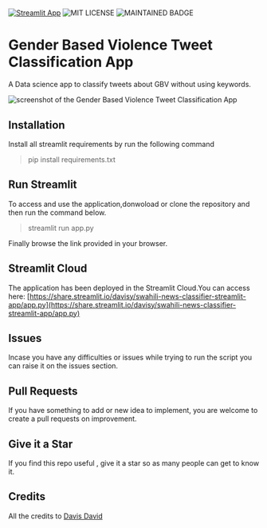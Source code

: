 # 



[![Streamlit App](https://static.streamlit.io/badges/streamlit_badge_black_white.svg)](https://share.streamlit.io/davisy/swahili-news-classifier-streamlit-app/app.py)
![MIT LICENSE](https://badgen.net//badge/license/MIT/green)   ![MAINTAINED BADGE](https://img.shields.io/badge/Maintained%3F-yes-green.svg) 

# Gender Based Violence Tweet Classification App
A  Data science app to classify tweets about GBV without using keywords.

<img src="https://i.imgur.com/DlKCqgg.png" alt="screenshot of the Gender Based Violence Tweet Classification App" />

## Installation
Install all streamlit requirements by run the following command

> pip install requirements.txt

## Run Streamlit

To access and use the application,donwoload or clone the repository and then run the command below.
> streamlit run app.py

Finally browse the link provided in your browser.

## Streamlit Cloud

The application has been deployed in the Streamlit Cloud.You can access here: [https://share.streamlit.io/davisy/swahili-news-classifier-streamlit-app/app.py](https://share.streamlit.io/davisy/swahili-news-classifier-streamlit-app/app.py)



## Issues 

Incase you have any difficulties or issues while trying to run the script
you can raise it on the issues section. 

## Pull Requests

If you have something to add or new idea to implement, you are welcome to create a pull requests on improvement.

## Give it a Star

If you find this repo useful , give it a star so as many people can get to know it.

## Credits

All the credits to [Davis David ](https://twitter.com/Davis_McDavid)

